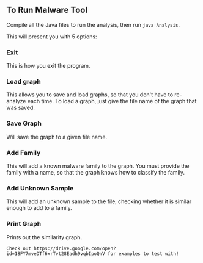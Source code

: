 ## To Run Malware Tool

Compile all the Java files to run the analysis, then run `java Analysis`.

This will present you with 5 options:

### Exit

This is how you exit the program.

### Load graph

This allows you to save and load graphs, so that you don't have to re-analyze each time. To load a graph, just give the file name of the graph that was saved.

### Save Graph

Will save the graph to a given file name.

### Add Family

This will add a known malware family to the graph. You must provide the family with a name, so that the graph knows how to classify the family.

### Add Unknown Sample

This will add an unknown sample to the file, checking whether it is similar enough to add to a family.

### Print Graph

Prints out the similarity graph.

	Check out https://drive.google.com/open?id=18FY7mveDTf6xrTvt28Eadh9vqbIpoQnV for examples to test with!
